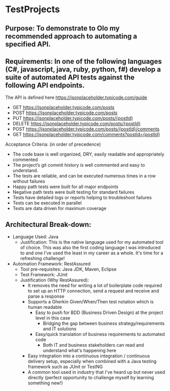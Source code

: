 # TestProjects

## Purpose: To demonstrate to Olo my recommended approach to automating a specified API.

## Requirements: In one of the following languages (C#, javascript, java, ruby, python, f#) develop a suite of automated API tests against the following API endpoints.

The API is defined here https://jsonplaceholder.typicode.com/guide

- GET https://jsonplaceholder.typicode.com/posts
- POST https://jsonplaceholder.typicode.com/posts
- PUT https://jsonplaceholder.typicode.com/posts/{postId}
- DELETE https://jsonplaceholder.typicode.com/posts/{postId}
- POST https://jsonplaceholder.typicode.com/posts/{postId}/comments
- GET https://jsonplaceholder.typicode.com/comments?postId={postId}

Acceptance Criteria: (in order of precedence)

- The code base is well organized, DRY, easily readable and appropriately commented
- The project’s git commit history is well commented and easy to understand.
- The tests are reliable, and can be executed numerous times in a row without failures
- Happy path tests were built for all major endpoints
- Negative path tests were built testing for standard failures
- Tests have detailed logs or reports helping to troubleshoot failures
- Tests can be executed in parallel
- Tests are data driven for maximum coverage

## Architectural Break-down:
- Language Used: Java
  - Justification: This is the native language used for my automated tool of choice. This was also the first coding language I was introduced to and one I've used the least in my career as a whole. It's time for a refreshing challenge!
- Automation Framework: RestAssured
  - Tool pre-requisites: Java JDK, Maven, Eclipse
  - Test Framework: JUnit
  - Justification (Why RestAssured): 
    - It removes the need for writing a lot of boilerplate code required to set up an HTTP connection, send a request and receive and parse a response
    - Supports a Gherkin Given/When/Then test notation which is human readable
      - Easy to push for BDD (Business Driven Design) at the project level in this case
        - Bridging the gap between business strategy/requirements and IT solutions
      - Easy/quick translation of business requirements to automated code
        - Both IT and business stakeholders can read and understand what's happening here
    - Easy integration into a continuous integration / continuous delivery setup, especially when combined with a Java testing framework such as JUnit or TestNG
    - A common tool used in industry that I've heard up but never used directly (perfect opportunity to challenge myself by learning something new!)
